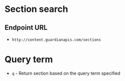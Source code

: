 Section search
=======

## Endpoint URL
* `http://content.guardianapis.com/sections`

# Query term
* `q` - Return section based on the query term specified